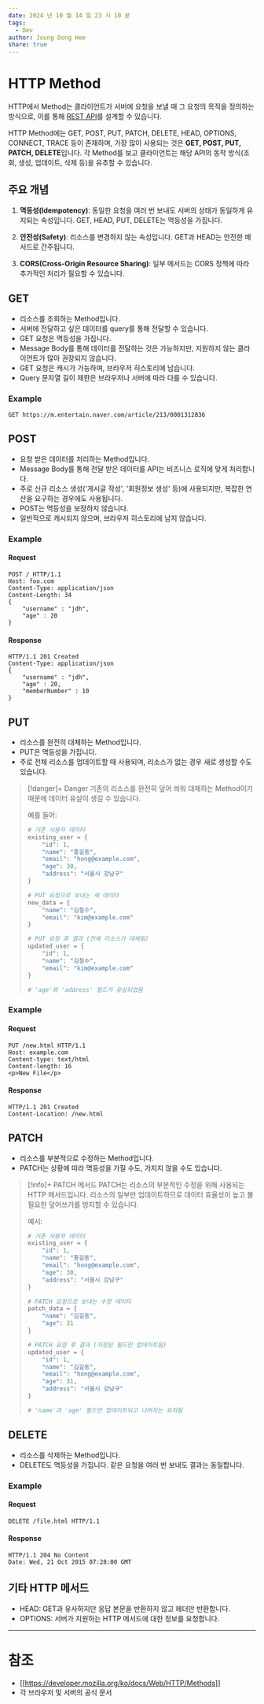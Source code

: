 ```yaml
---
date: 2024 년 10 월 14 일 23 시 10 분
tags:
  - Dev
author: Joung Dong Hee
share: true
---
```

# HTTP Method

HTTP에서 Method는 클라이언트가 서버에 요청을 보낼 때 그 요청의 목적을 정의하는 방식으로, 이를 통해 [REST API](REST%20API.md)를 설계할 수 있습니다.

HTTP Method에는 GET, POST, PUT, PATCH, DELETE, HEAD, OPTIONS, CONNECT, TRACE 등이 존재하며, 가장 많이 사용되는 것은 **GET, POST, PUT, PATCH, DELETE**입니다. 각 Method를 보고 클라이언트는 해당 API의 동작 방식(조회, 생성, 업데이트, 삭제 등)을 유추할 수 있습니다.

## 주요 개념

1. **멱등성(Idempotency)**: 동일한 요청을 여러 번 보내도 서버의 상태가 동일하게 유지되는 속성입니다. GET, HEAD, PUT, DELETE는 멱등성을 가집니다.

2. **안전성(Safety)**: 리소스를 변경하지 않는 속성입니다. GET과 HEAD는 안전한 메서드로 간주됩니다.

3. **CORS(Cross-Origin Resource Sharing)**: 일부 메서드는 CORS 정책에 따라 추가적인 처리가 필요할 수 있습니다.

## GET

* 리소스를 조회하는 Method입니다.
* 서버에 전달하고 싶은 데이터를 query를 통해 전달할 수 있습니다.
* GET 요청은 멱등성을 가집니다.
* Message Body를 통해 데이터를 전달하는 것은 가능하지만, 지원하지 않는 클라이언트가 많아 권장되지 않습니다.
* GET 요청은 캐시가 가능하며, 브라우저 히스토리에 남습니다.
* Query 문자열 길이 제한은 브라우저나 서버에 따라 다를 수 있습니다.

### Example
```http
GET https://m.entertain.naver.com/article/213/0001312836
```

## POST

* 요청 받은 데이터를 처리하는 Method입니다.
* Message Body를 통해 전달 받은 데이터를 API는 비즈니스 로직에 맞게 처리합니다.
* 주로 신규 리소스 생성('게시글 작성', '회원정보 생성' 등)에 사용되지만, 복잡한 연산을 요구하는 경우에도 사용됩니다.
* POST는 멱등성을 보장하지 않습니다.
* 일반적으로 캐시되지 않으며, 브라우저 히스토리에 남지 않습니다.

### Example
#### Request
```http
POST / HTTP/1.1
Host: foo.com
Content-Type: application/json
Content-Length: 34
{
	"username" : "jdh",
	"age" : 20
}
```
#### Response 
```http
HTTP/1.1 201 Created
Content-Type: application/json
{
	"username" : "jdh",
	"age" : 20,
	"memberNumber" : 10
}
```

## PUT

* 리소스를 완전히 대체하는 Method입니다.
* PUT은 멱등성을 가집니다.
* 주로 전체 리소스를 업데이트할 때 사용되며, 리소스가 없는 경우 새로 생성할 수도 있습니다.

> [!danger]+ Danger
> 기존의 리소스를 완전히 덮어 씌워 대체하는 Method이기 때문에 데이터 유실이 생길 수 있습니다.
> 
> 예를 들어:
> ```python
> # 기존 사용자 데이터
> existing_user = {
>     "id": 1,
>     "name": "홍길동",
>     "email": "hong@example.com",
>     "age": 30,
>     "address": "서울시 강남구"
> }
>
> # PUT 요청으로 보내는 새 데이터
> new_data = {
>     "name": "김철수",
>     "email": "kim@example.com"
> }
>
> # PUT 요청 후 결과 (전체 리소스가 대체됨)
> updated_user = {
>     "id": 1,
>     "name": "김철수",
>     "email": "kim@example.com"
> }
> 
> # 'age'와 'address' 필드가 유실되었음
> ```

### Example
#### Request
```http
PUT /new.html HTTP/1.1
Host: example.com
Content-type: text/html
Content-length: 16
<p>New File</p>
```
#### Response
```http
HTTP/1.1 201 Created
Content-Location: /new.html
```

## PATCH

* 리소스를 부분적으로 수정하는 Method입니다.
* PATCH는 상황에 따라 멱등성을 가질 수도, 가지지 않을 수도 있습니다.

> [!info]+ PATCH 메서드
> PATCH는 리소스의 부분적인 수정을 위해 사용되는 HTTP 메서드입니다. 리소스의 일부만 업데이트하므로 데이터 효율성이 높고 불필요한 덮어쓰기를 방지할 수 있습니다.
> 
> 예시:
> ```python
> # 기존 사용자 데이터
> existing_user = {
>     "id": 1,
>     "name": "홍길동",
>     "email": "hong@example.com",
>     "age": 30,
>     "address": "서울시 강남구"
> }
> 
> # PATCH 요청으로 보내는 수정 데이터
> patch_data = {
>     "name": "김길동",
>     "age": 31
> }
> 
> # PATCH 요청 후 결과 (지정된 필드만 업데이트됨)
> updated_user = {
>     "id": 1,
>     "name": "김길동",
>     "email": "hong@example.com",
>     "age": 31,
>     "address": "서울시 강남구"
> }
> 
> # 'name'과 'age' 필드만 업데이트되고 나머지는 유지됨
> ```

## DELETE

* 리소스를 삭제하는 Method입니다.
* DELETE도 멱등성을 가집니다. 같은 요청을 여러 번 보내도 결과는 동일합니다.

### Example
#### Request
```http
DELETE /file.html HTTP/1.1
```
#### Response
```http
HTTP/1.1 204 No Content
Date: Wed, 21 Oct 2015 07:28:00 GMT
```

## 기타 HTTP 메서드

* HEAD: GET과 유사하지만 응답 본문을 반환하지 않고 헤더만 반환합니다.
* OPTIONS: 서버가 지원하는 HTTP 메서드에 대한 정보를 요청합니다.

---
# 참조
* [[https://developer.mozilla.org/ko/docs/Web/HTTP/Methods]]
* 각 브라우저 및 서버의 공식 문서

